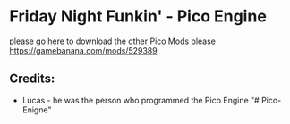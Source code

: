# Friday Night Funkin' - Pico Engine
please go here to download the other Pico Mods please https://gamebanana.com/mods/529389

## Credits:
* Lucas - he was the person who programmed the Pico Engine
"# Pico-Enigne" 
